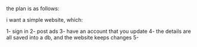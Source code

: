 the plan is as follows:

i want  a simple website, which:

1- sign in
2- post ads
3- have an account that you update
4- the details are all saved into a db, and the website keeps changes
5-
